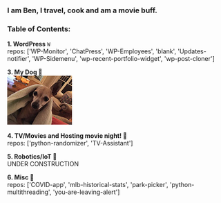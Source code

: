 ### I am Ben, I travel, cook and am a movie buff.

### Table of Contents:
**1. WordPress** `W`<br />
    repos: ['WP-Monitor', 'ChatPress', 'WP-Employees', 'blank', 'Updates-notifier', 'WP-Sidemenu', 'wp-recent-portfolio-widget', 'wp-post-cloner']<br />
    
**3. My Dog 🐶**<br />
![dog pic](/IMG_01971.JPG)<br />

**4. TV/Movies and Hosting movie night! 🎥**<br />
    repos: ['python-randomizer', 'TV-Assistant']

**5. Robotics/IoT 🤖**<br />
    UNDER CONSTRUCTION

**6. Misc 💾**<br />
    repos: ['COVID-app', 'mlb-historical-stats', 'park-picker', 'python-multithreading', 'you-are-leaving-alert']
